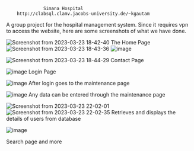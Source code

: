                   Simana Hospital
        http://clabsql.clamv.jacobs-university.de/~kgautam
A group project for the hospital management system. Since it requires vpn to access the website, here are some screenshots of what we have done.


![Screenshot from 2023-03-23 18-42-40](https://user-images.githubusercontent.com/96077005/227372812-ed1caa61-4c7f-4b09-8def-055c921880fa.png)
The Home Page
![Screenshot from 2023-03-23 18-43-36](https://user-images.githubusercontent.com/96077005/227373055-e09ecee1-11dc-4dda-95de-27738fda0d28.png)
![image](https://user-images.githubusercontent.com/96077005/227373730-8d4a73ed-04d7-4ce9-8b0e-dcdb6b9e8420.png)


![Screenshot from 2023-03-23 18-44-29](https://user-images.githubusercontent.com/96077005/227373153-277eb79d-3d01-466d-b77e-421d0aa9c81d.png)
Contact Page



![image](https://user-images.githubusercontent.com/96077005/227373479-2640b5f4-deff-4ceb-8080-634ce3054d33.png)
Login Page




![image](https://user-images.githubusercontent.com/96077005/227373980-80293651-e77a-4525-82f2-7c5d54140db9.png)
After login goes to the maintenance page




![image](https://user-images.githubusercontent.com/96077005/227374161-6f58d849-58f9-422c-90b3-835ebcb3e5b5.png)
Any data can be entered through the maintenance page



![Screenshot from 2023-03-23 22-02-01](https://user-images.githubusercontent.com/96077005/227374392-dbc16cba-3fec-4d1a-b86f-57a2e52e2dd7.png)
![Screenshot from 2023-03-23 22-02-35](https://user-images.githubusercontent.com/96077005/227374461-99efad20-4e64-4a17-9c57-3b7fd68f880a.png)
Retrieves and displays the details of users from database


![image](https://user-images.githubusercontent.com/96077005/227375646-b39ffb7c-67ef-4549-92a0-0bfc1fdfb369.png)


 Search page and more





